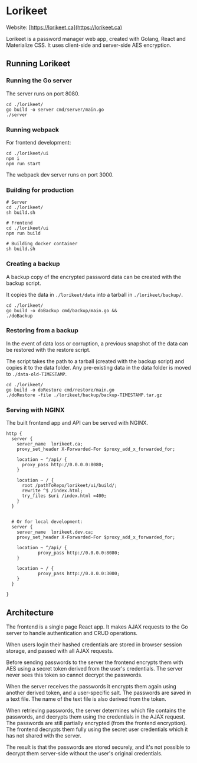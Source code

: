 # Lorikeet

Website: [https://lorikeet.ca](https://lorikeet.ca)

Lorikeet is a password manager web app, created with Golang, React and Materialize CSS. It uses client-side and server-side AES encryption.


## Running Lorikeet

### Running the Go server

The server runs on port 8080.
```
cd ./lorikeet/
go build -o server cmd/server/main.go
./server

```

### Running webpack
For frontend development:
```
cd ./lorikeet/ui
npm i
npm run start
```

The webpack dev server runs on port 3000.

### Building for production
```
# Server
cd ./lorikeet/
sh build.sh

# Frontend
cd ./lorikeet/ui
npm run build

# Building docker container
sh build.sh
```

### Creating a backup
A backup copy of the encrypted password data can be created with the backup script.

It copies the data in `./lorikeet/data` into a tarball in `./lorikeet/backup/`.

```
cd ./lorikeet/
go build -o doBackup cmd/backup/main.go &&
./doBackup
```

### Restoring from a backup
In the event of data loss or corruption, a previous snapshot of the data can be restored with the restore script.

The script takes the path to a tarball (created with the backup script) and copies it to the data folder. 
Any pre-existing data in the data folder  is moved to `./data-old-TIMESTAMP`.

```
cd ./lorikeet/
go build -o doRestore cmd/restore/main.go
./doRestore -file ./lorikeet/backup/backup-TIMESTAMP.tar.gz
```

### Serving with NGINX
The built frontend app and API can be served with NGINX.

```
http {
  server {
    server_name  lorikeet.ca;
    proxy_set_header X-Forwarded-For $proxy_add_x_forwarded_for;

    location ~ ^/api/ {
      proxy_pass http://0.0.0.0:8080;
    }

    location ~ / {
      root /pathToRepo/lorikeet/ui/build/;
      rewrite ^$ /index.html;
      try_files $uri /index.html =400;
    }
  }


  # Or for local development:
  server {
    server_name  lorikeet.dev.ca;
    proxy_set_header X-Forwarded-For $proxy_add_x_forwarded_for;

    location ~ ^/api/ {
            proxy_pass http://0.0.0.0:8080;
    }

    location ~ / {
            proxy_pass http://0.0.0.0:3000;
    }
  }

}
```


## Architecture
The frontend is a single page React app. It makes AJAX requests to the Go server to handle authentication and CRUD operations.

When users login their hashed credentials are stored in browser session storage, and passed with all AJAX requests.

Before sending passwords to the server the frontend encrypts them with AES using a secret token derived from the user's credentials.
The server never sees this token so cannot decrypt the passwords.

When the server receives the passwords it encrypts them again using another derived token, and a user-specific salt.
The passwords are saved in a text file. The name of the text file is also derived from the token.

When retrieving passwords, the server determines which file contains the passwords, and decrypts them using the credentials in the AJAX request.
The passwords are still partially encrypted (from the frontend encryption). The frontend decrypts them fully using the secret user credentials which it has not shared with the server.

The result is that the passwords are stored securely, and it's not possible to decrypt them server-side without the user's original credentials.
